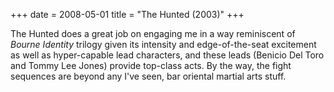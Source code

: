 +++
date = 2008-05-01
title = "The Hunted (2003)"
+++

The Hunted does a great job on engaging me in a way reminiscent of
*Bourne Identity* trilogy given its intensity and edge-of-the-seat
excitement as well as hyper-capable lead characters, and these leads
(Benicio Del Toro and Tommy Lee Jones) provide top-class acts. By the
way, the fight sequences are beyond any I\'ve seen, bar oriental martial
arts stuff.
